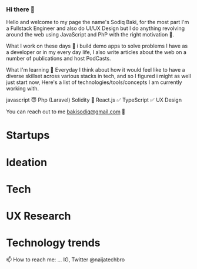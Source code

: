 ### Hi there 👋
Hello and welcome to my page the name's Sodiq Baki, for the most part I'm a Fullstack Engineer and also do UI/UX Design but I do anything revolving around the web using JavaScript and PhP with the right motivation 🌚.

What I work on these days 💼
i build demo apps to solve problems I have as a developer or in my every day life, I also write articles about the web on a number of publications and host PodCasts.

What I'm learning 📖
Everyday I think about how it would feel like to have a diverse skillset across various stacks in tech, and so I figured i might as well just start now, Here's a list of technologies/tools/concepts I am currently working with.

javascript 😇
Php (Laravel)
Solidity 🤪
React.js ✅
TypeScript ✅
UX Design


You can reach out to me bakisodiq@gmail.com 📠

# Startups
# Ideation
# Tech
# UX Research
# Technology trends

📫 How to reach me: ... IG, Twitter @naijatechbro


<!--
**NaijaTechBro/NaijaTechBro** is a ✨ _special_ ✨ repository because its `README.md` (this file) appears on your GitHub profile.

Here are some ideas to get you started:

- 🔭 I’m currently working on ...
- 🌱 I’m currently learning ...
- 👯 I’m looking to collaborate on ...
- 🤔 I’m looking for help with ...
- 💬 Ask me about ...
- 📫 How to reach me: ...
- 😄 Pronouns: ...
- ⚡ Fun fact: ...
-->
